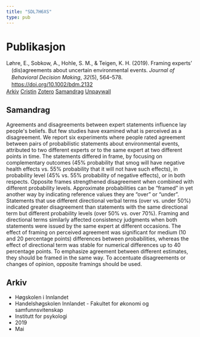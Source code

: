 ```yaml
---
title: "SDL7H6XS"
type: pub
---
```

<h1>Publikasjon</h1>
<article id="csl-bib-container-SDL7H6XS" class="csl-bib-container">
  <div class="csl-bib-body" style="line-height: 1.35; padding-left: 1em; text-indent:-1em;">
  <div class="csl-entry">L&#xF8;hre, E., Sobkow, A., Hohle, S. M., &amp; Teigen, K. H. (2019). Framing experts&#x2019; (dis)agreements about uncertain environmental events. <i>Journal of Behavioral Decision Making</i>, <i>32</i>(5), 564&#x2013;578. <a href="https://doi.org/10.1002/bdm.2132">https://doi.org/10.1002/bdm.2132</a></div>
</div>
  <div class="csl-bib-buttons">
    <a href="#taxonomy-article-SDL7H6XS" class="csl-bib-button">Arkiv</a>
    <a href="https://app.cristin.no/results/show.jsf?id=1695949" alt="Cristin URL" class="csl-bib-button">Cristin</a>
    <a href="http://zotero.org/groups/5402882/items/SDL7H6XS" alt="Zotero URL" class="csl-bib-button">Zotero</a>
    <a href="#abstract-article-SDL7H6XS" class="csl-bib-button">Samandrag</a>
    <a href="https://doi.org/10.1002/bdm.2132" class="csl-bib-button">Unpaywall</a>
  </div>
  <div id="csl-bib-meta-container-SDL7H6XS"></div>
</article>
<div id="csl-bib-meta-SDL7H6XS" class="csl-bib-meta">
  <article id="abstract-article-SDL7H6XS" class="abstract-article">
    <h1>Samandrag</h1>
    Agreements and disagreements between expert statements influence lay people's beliefs. But few studies have examined what is perceived as a disagreement. We report six experiments where people rated agreement between pairs of probabilistic statements about environmental events, attributed to two different experts or to the same expert at two different points in time. The statements differed in frame, by focusing on complementary outcomes (45% probability that smog will have negative health effects vs. 55% probability that it will not have such effects), in probability level (45% vs. 55% probability of negative effects), or in both respects. Opposite frames strengthened disagreement when combined with different probability levels. Approximate probabilities can be “framed” in yet another way by indicating reference values they are “over” or “under”. Statements that use different directional verbal terms (over vs. under 50%) indicated greater disagreement than statements with the same directional term but different probability levels (over 50% vs. over 70%). Framing and directional terms similarly affected consistency judgments when both statements were issued by the same expert at different occasions. The effect of framing on perceived agreement was significant for medium (10 and 20 percentage points) differences between probabilities, whereas the effect of directional term was stable for numerical differences up to 40 percentage points. To emphasize agreement between different estimates, they should be framed in the same way. To accentuate disagreements or changes of opinion, opposite framings should be used.
  </article>
  <article id="taxonomy-article-SDL7H6XS" class="taxonomy-article">
    <h1>Arkiv</h1>
    <ul>
      <li>Høgskolen i Innlandet</li>
      <li>Handelshøgskolen Innlandet - Fakultet for økonomi og samfunnsvitenskap</li>
      <li>Institutt for psykologi</li>
      <li>2019</li>
      <li>Mai</li>
    </ul>
  </article>
</div>
